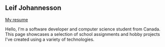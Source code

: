 ## Leif Johannesson

[My resume](https://docs.google.com/document/d/1lwQBg_FuuACZvSnHIJ3o34GddLe9ElhGt7qHqYBQVyU/edit?usp=sharing)

Hello, I'm a software developer and computer science student from Canada. This page showcases a selection of school assignments and hobby projects I've created using a variety of technologies.

